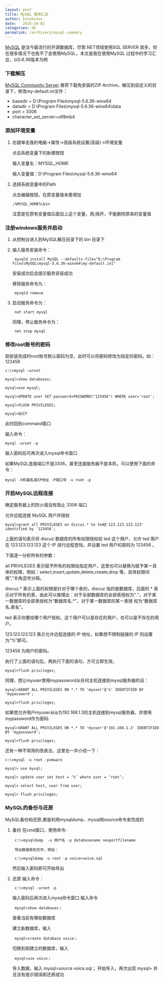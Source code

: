 ```yaml
---
layout: post
title: MySQL 使用汇总
author: kinshines
date:   2016-10-02
categories: db
permalink: /archivers/mysql-summary
---
```


<p class="lead"> <a href="https://www.mysql.com/">MySQL</a> 是当今最流行的开源数据库，尽管.NET领域使用SQL SERVER 居多，但在很多情况下也免不了会使用MySQL，本文是我在使用MySQL 过程中的学习汇总，以5.6.36版本为例</p>

### 下载解压
[MySQL Community Server](https://dev.mysql.com/downloads/mysql/)
推荐下载免安装的ZIP Archive，解压到自定义的目录下，修改my-default.ini文件：
* basedir = D:\Program Files\mysql-5.6.36-winx64
* datadir = D:\Program Files\mysql-5.6.36-winx64\data
* port = 3306
* character_set_server=utf8mb4

### 添加环境变量
1. 右键单击我的电脑->属性->高级系统设置(高级)->环境变量

    点击系统变量下的新建按钮

    输入变量名：MYSQL_HOME

    输入变量值：D:\Program Files\mysql-5.6.36-winx64

 2. 选择系统变量中的Path

     点击编辑按钮，在原变量值末尾增加  
     
        ;%MYSQL_HOME%\bin

     注意是在原有变量值后面加上这个变量，用;隔开，不能删除原来的变量值

### 注册windows服务并启动
1. 从控制台进入到MySQL解压目录下的 bin 目录下
2. 输入服务安装命令：

        mysqld install MySQL --defaults-file="D:\Program Files\MySQL\mysql-5.6.36-winx64\my-default.ini"

    安装成功后会提示服务安装成功

    移除服务命令为：
    
        mysqld remove
3. 启动服务命令为：

        net start mysql

    同理，停止服务命令为：
        
        net stop mysql

### 修改root账号的密码
刚安装完成时root账号默认密码为空，此时可以将密码修改为指定的密码。如：123456

    c:\>mysql –uroot

    mysql>show databases;

    mysql>use mysql;

    mysql>UPDATE user SET password=PASSWORD("123456") WHERE user='root';

    mysql>FLUSH PRIVILEGES;

    mysql>QUIT

此时回到command窗口

输入命令：

    mysql -uroot -p 
输入密码后可再次进入mysql命令窗口

如果MySQL连接端口不是3306，甚至连接服务器不是本机，可以使用下面的命令：

    mysql -h机器名或IP地址 -P端口号 -u root -p

### 开启MySQL远程连接
 确定服务器上的防火墙没有阻止 3306 端口

 允许远程连接 MySQL 用户并授权

    mysql>grant all PRIVILEGES on discuz.* to ted@'123.123.123.123' identified by '123456';

上面的语句表示将 discuz 数据库的所有权限授权给 ted 这个用户，允许 ted 用户在 123.123.123.123 这个 IP 进行远程登陆，并设置 ted 用户的密码为 123456 。

下面逐一分析所有的参数：

all PRIVILEGES 表示赋予所有的权限给指定用户，这里也可以替换为赋予某一具体的权限，例如：select,insert,update,delete,create,drop 等，具体权限间用“,”半角逗号分隔。

discuz.* 表示上面的权限是针对于哪个表的，discuz 指的是数据库，后面的 * 表示对于所有的表，由此可以推理出：对于全部数据库的全部表授权为“*.*”，对于某一数据库的全部表授权为“数据库名.*”，对于某一数据库的某一表授 权为“数据库名.表名”。

ted 表示你要给哪个用户授权，这个用户可以是存在的用户，也可以是不存在的用户。

123.123.123.123 表示允许远程连接的 IP 地址，如果想不限制链接的 IP 则设置为“%”即可。

123456 为用户的密码。

执行了上面的语句后，再执行下面的语句，方可立即生效。

    mysql>flush privileges;

同理，想让myuser使用mypassword从任何主机连接到mysql服务器的话：

    mysql>GRANT ALL PRIVILEGES ON *.* TO 'myuser'@'%' IDENTIFIED BY 'mypassword';

    mysql>flush privileges;

如果想允许用户myuser从ip为192.168.1.3的主机连接到mysql服务器，并使用mypassword作为密码:

    mysql>GRANT ALL PRIVILEGES ON *.* TO 'myuser'@'192.168.1.3' IDENTIFIED BY 'mypassword’;

    mysql>flush privileges;

还有一种不常用的改表法，这里也一并介绍一下：

    c:\>mysql -u root -pvmware

    mysql> use mysql;

    mysql> update user set host = ‘%’ where user = ‘root’;

    mysql> select host, user from user;

    mysql> flush privileges;

### MySQL的备份与还原
MySQL备份和还原,都是利用mysqldump、mysql和source命令来完成的
1. 备份
    在cmd窗口，使用命令:
    
        c:\>mysqldump  -u 用户名 -p databasename >exportfilename
        
        导出数据库到文件，例如：
    
        c:\>mysqldump -u root -p voice>voice.sql
        
    然后输入密码即可开始导出
2. 还原
    输入命令：
    
        c:\>mysql -uroot -p 
        
    输入密码后再次进入mysq命令窗口
    输入命令
    
        mysql>show databases；
        
    查看当前有哪些数据库

    建立新数据库，输入
    
        mysql>create database voice；

    切换到刚建立的数据库，输入
    
        mysql>use voice；

    导入数据，输入
        mysql>source voice.sql；
    开始导入，再次出现
        mysql>
    并且没有提示错误即还原成功


